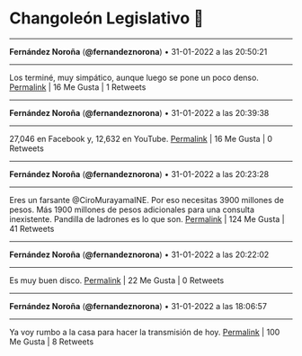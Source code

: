 # Changoleón Legislativo 🙈
*****
**Fernández Noroña** (**@fernandeznorona**) • 31-01-2022 a las 20:50:21
*****
Los terminé, muy simpático, aunque luego se pone un poco denso.
[Permalink](https://twitter.com/fernandeznorona/status/1488374136913252357) | 16 Me Gusta | 1 Retweets
*****
**Fernández Noroña** (**@fernandeznorona**) • 31-01-2022 a las 20:39:38
*****
27,046 en Facebook y, 12,632 en YouTube.
[Permalink](https://twitter.com/fernandeznorona/status/1488371439069712384) | 16 Me Gusta | 0 Retweets
*****
**Fernández Noroña** (**@fernandeznorona**) • 31-01-2022 a las 20:23:28
*****
Eres un farsante @CiroMurayamaINE. Por eso necesitas 3900 millones de pesos. Más 1900 millones de pesos adicionales para una consulta inexistente. Pandilla de ladrones es lo que son.
[Permalink](https://twitter.com/fernandeznorona/status/1488367372016787457) | 124 Me Gusta | 41 Retweets
*****
**Fernández Noroña** (**@fernandeznorona**) • 31-01-2022 a las 20:22:02
*****
Es muy buen disco.
[Permalink](https://twitter.com/fernandeznorona/status/1488367012049047555) | 22 Me Gusta | 0 Retweets
*****
**Fernández Noroña** (**@fernandeznorona**) • 31-01-2022 a las 18:06:57
*****
Ya voy rumbo a la casa para hacer la transmisión de hoy.
[Permalink](https://twitter.com/fernandeznorona/status/1488333013800955906) | 100 Me Gusta | 8 Retweets